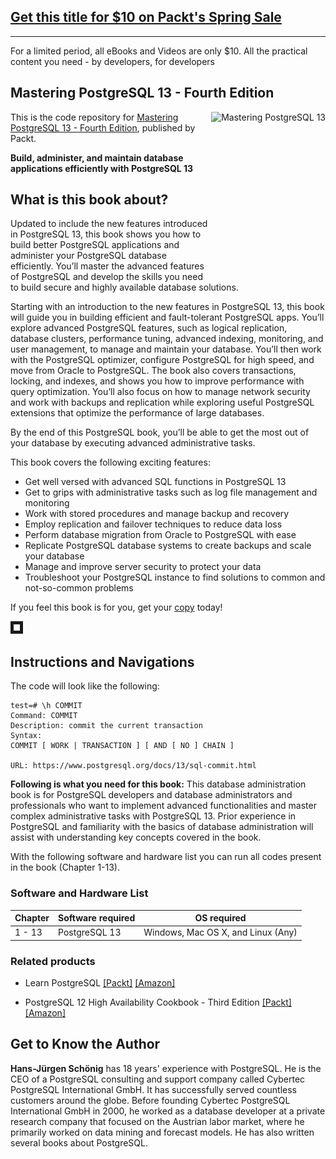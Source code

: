 ## [Get this title for $10 on Packt's Spring Sale](https://www.packt.com/B08773?utm_source=github&utm_medium=packt-github-repo&utm_campaign=spring_10_dollar_2022)
-----
For a limited period, all eBooks and Videos are only $10. All the practical content you need \- by developers, for developers

## Mastering PostgreSQL 13 - Fourth Edition

<a href="https://www.packtpub.com/product/mastering-postgresql-13-fourth-edition/9781800567498?utm_source=github&utm_medium=repository&utm_campaign=9781800567498"><img src="https://static.packt-cdn.com/products/9781800567498/cover/smaller" alt="Mastering PostgreSQL 13" height="256px" align="right"></a>

This is the code repository for [Mastering PostgreSQL 13 - Fourth Edition](https://www.packtpub.com/product/mastering-postgresql-13-fourth-edition/9781800567498?utm_source=github&utm_medium=repository&utm_campaign=9781800567498), published by Packt.

**Build, administer, and maintain database applications efficiently with PostgreSQL 13**

## What is this book about?
Updated to include the new features introduced in PostgreSQL 13, this book shows you how to build better PostgreSQL applications and administer your PostgreSQL database efficiently. You’ll master the advanced features of PostgreSQL and develop the skills you need to build secure and highly available database solutions.

Starting with an introduction to the new features in PostgreSQL 13, this book will guide you in building efficient and fault-tolerant PostgreSQL apps. You’ll explore advanced PostgreSQL features, such as logical replication, database clusters, performance tuning, advanced indexing, monitoring, and user management, to manage and maintain your database. You’ll then work with the PostgreSQL optimizer, configure PostgreSQL for high speed, and move from Oracle to PostgreSQL. The book also covers transactions, locking, and indexes, and shows you how to improve performance with query optimization. You’ll also focus on how to manage network security and work with backups and replication while exploring useful PostgreSQL extensions that optimize the performance of large databases.

By the end of this PostgreSQL book, you’ll be able to get the most out of your database by executing advanced administrative tasks.

This book covers the following exciting features: 
* Get well versed with advanced SQL functions in PostgreSQL 13
* Get to grips with administrative tasks such as log file management and monitoring
* Work with stored procedures and manage backup and recovery
* Employ replication and failover techniques to reduce data loss
* Perform database migration from Oracle to PostgreSQL with ease
* Replicate PostgreSQL database systems to create backups and scale your database
* Manage and improve server security to protect your data
* Troubleshoot your PostgreSQL instance to find solutions to common and not-so-common problems

If you feel this book is for you, get your [copy](https://www.amazon.com/dp/B08LLC9M6V) today!

<a href="https://www.packtpub.com/?utm_source=github&utm_medium=banner&utm_campaign=GitHubBanner"><img src="https://raw.githubusercontent.com/PacktPublishing/GitHub/master/GitHub.png" alt="https://www.packtpub.com/" border="5" /></a>

## Instructions and Navigations

The code will look like the following:
```
test=# \h COMMIT
Command: COMMIT
Description: commit the current transaction
Syntax:
COMMIT [ WORK | TRANSACTION ] [ AND [ NO ] CHAIN ]

URL: https://www.postgresql.org/docs/13/sql-commit.html

```

**Following is what you need for this book:**
This database administration book is for PostgreSQL developers and database administrators and professionals who want to implement advanced functionalities and master complex administrative tasks with PostgreSQL 13. Prior experience in PostgreSQL and familiarity with the basics of database administration will assist with understanding key concepts covered in the book.	

With the following software and hardware list you can run all codes present in the book (Chapter 1-13).

### Software and Hardware List

| Chapter  | Software required                                                                    | OS required                        |
| -------- | -------------------------------------------------------------------------------------| -----------------------------------|
| 1 - 13   |   PostgreSQL 13                                                						          | Windows, Mac OS X, and Linux (Any) |

### Related products <Other books you may enjoy>
* Learn PostgreSQL [[Packt]](https://www.packtpub.com/product/learn-postgresql/9781838985288) [[Amazon]](https://www.amazon.com/dp/183898528X)

* PostgreSQL 12 High Availability Cookbook - Third Edition [[Packt]](https://www.packtpub.com/product/postgresql-12-high-availability-cookbook-third-edition/9781838984854) [[Amazon]](https://www.amazon.com/dp/B084WX4XH1)

## Get to Know the Author
**Hans-Jürgen Schönig**
 has 18 years' experience with PostgreSQL. He is the CEO of a PostgreSQL consulting and support company called Cybertec PostgreSQL International GmbH. It has successfully served countless customers around the globe. Before founding Cybertec PostgreSQL International GmbH in 2000, he worked as a database developer at a private research company that focused on the Austrian labor market, where he primarily worked on data mining and forecast models. He has also written several books about PostgreSQL.


